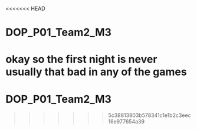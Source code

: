 <<<<<<< HEAD
# DOP_P01_Team2_M3

okay so the first night is never usually that bad in any of the games
=======
# DOP\_P01\_Team2\_M3

>>>>>>> 5c38813803b578341c1e1b2c3eec16e977654a39
